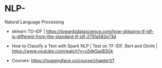 # NLP-
Natural Language Processing

- sklearn TD-IDF | https://towardsdatascience.com/how-sklearns-tf-idf-is-different-from-the-standard-tf-idf-275fa582e73d
- How to Classify a Text with Spark NLP | Test on TF-IDF, Bert and GloVe | https://www.youtube.com/watch?v=u5dk5azB3Gk

- Courses:  https://huggingface.co/course/chapter1/1
